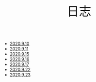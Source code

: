 <p style="text-align:center; font-size:40px">
	日志
</p>
&nbsp;

* [2020.9.10](./log/20200910.md)
* [2020.9.11](./log/20200911.md)
* [2020.9.15](./log/20200915.md)
* [2020.9.16](./log/20200916.md)
* [2020.9.17](./log/20200917.md)
* [2020.9.22](./log/20200922.md)
* [2020.9.23](./log/20200923.md)